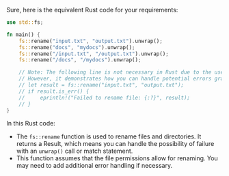 Sure, here is the equivalent Rust code for your requirements:

```rust
use std::fs;

fn main() {
    fs::rename("input.txt", "output.txt").unwrap();
    fs::rename("docs", "mydocs").unwrap();
    fs::rename("/input.txt", "/output.txt").unwrap();
    fs::rename("/docs", "/mydocs").unwrap();

    // Note: The following line is not necessary in Rust due to the use of unwrap.
    // However, it demonstrates how you can handle potential errors gracefully:
    // let result = fs::rename("input.txt", "output.txt");
    // if result.is_err() {
    //     eprintln!("Failed to rename file: {:?}", result);
    // }
}
```

In this Rust code:
- The `fs::rename` function is used to rename files and directories. It returns a Result, which means you can handle the possibility of failure with an `unwrap()` call or match statement.
- This function assumes that the file permissions allow for renaming. You may need to add additional error handling if necessary.
